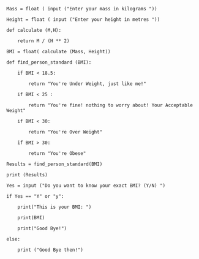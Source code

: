     Mass = float ( input ("Enter your mass in kilograms "))

    Height = float ( input ("Enter your height in metres "))

    def calculate (M,H):

        return M / (H ** 2)
    
    BMI = float( calculate (Mass, Height))

    def find_person_standard (BMI):

        if BMI < 18.5:
    
            return "You're Under Weight, just like me!"
        
        if BMI < 25 :
    
            return "You're fine! nothing to worry about! Your Acceptable Weight"
        
        if BMI < 30:
    
            return "You're Over Weight"
        
        if BMI > 30:
    
            return "You're Obese"
        
    Results = find_person_standard(BMI)

    print (Results)

    Yes = input ("Do you want to know your exact BMI? (Y/N) ")

    if Yes == "Y" or "y":

        print("This is your BMI: ")
    
        print(BMI)
    
        print("Good Bye!")
    
    else:

        print ("Good Bye then!")
